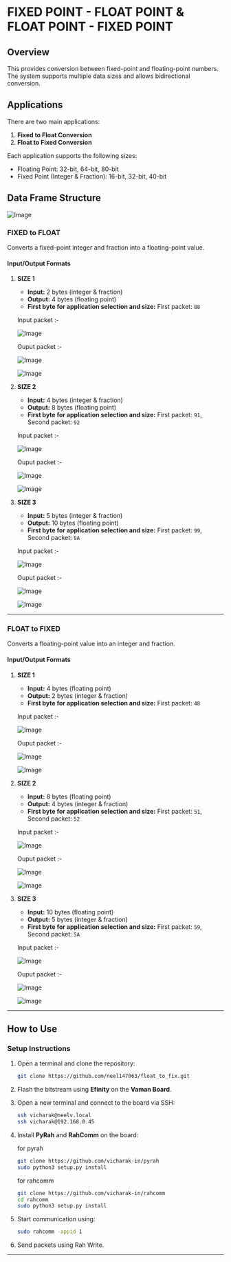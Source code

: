 # FIXED POINT - FLOAT POINT & FLOAT POINT - FIXED POINT

## Overview
This provides conversion between fixed-point and floating-point numbers. The system supports multiple data sizes and allows bidirectional conversion.

## Applications
There are two main applications:
1. **Fixed to Float Conversion**
2. **Float to Fixed Conversion**

Each application supports the following sizes:
- Floating Point: 32-bit, 64-bit, 80-bit
- Fixed Point (Integer & Fraction): 16-bit, 32-bit, 40-bit

## Data Frame Structure

![Image](https://github.com/user-attachments/assets/0a881d9f-c4c1-47dd-b954-d14562d0f94e)

### FIXED to FLOAT
Converts a fixed-point integer and fraction into a floating-point value.

#### Input/Output Formats
1. **SIZE 1**
   - **Input:** 2 bytes (integer & fraction)
   - **Output:** 4 bytes (floating point)
   - **First byte for application selection and size:** First packet: `88`

   Input packet :-
   
   ![Image](https://github.com/user-attachments/assets/3c45c899-25f4-4b22-9021-b347b3b38900)

   Ouput packet :-

   ![Image](https://github.com/user-attachments/assets/b52aaf41-128e-44d1-88ee-c19f7261c2d3)

   ![Image](https://github.com/user-attachments/assets/14d3f224-29cf-4a4c-a71d-c3714a565086)
   
2. **SIZE 2**
   - **Input:** 4 bytes (integer & fraction)
   - **Output:** 8 bytes (floating point)
   - **First byte for application selection and size:** First packet: `91`, Second packet: `92`

   Input packet :-

   ![Image](https://github.com/user-attachments/assets/bdc8e910-47da-40d3-8c82-9ce5f4a51ab9)

   Ouput packet :-

   ![Image](https://github.com/user-attachments/assets/6c40116e-fed5-43fb-822b-e1f6564fbf3a)

   ![Image](https://github.com/user-attachments/assets/079bbfb1-a16d-4961-b879-1f064e780e76)

3. **SIZE 3**
   - **Input:** 5 bytes (integer & fraction)
   - **Output:** 10 bytes (floating point)
   - **First byte for application selection and size:** First packet: `99`, Second packet: `9A`
  
   Input packet :-
   
   ![Image](https://github.com/user-attachments/assets/0383cc85-d567-450d-93b6-fed7c8b14b1c)

   Ouput packet :-

   ![Image](https://github.com/user-attachments/assets/976e29c7-f8a8-478b-ae63-42a03b1df3b5)

   ![Image](https://github.com/user-attachments/assets/0b915752-8bc3-4e3a-926e-029b607edf15)

---

### FLOAT to FIXED
Converts a floating-point value into an integer and fraction.

#### Input/Output Formats
1. **SIZE 1**
   - **Input:** 4 bytes (floating point)
   - **Output:** 2 bytes (integer & fraction)
   - **First byte for application selection and size:** First packet: `48`

   Input packet :-
   
   ![Image](https://github.com/user-attachments/assets/b52aaf41-128e-44d1-88ee-c19f7261c2d3)

   Ouput packet :-

   ![Image](https://github.com/user-attachments/assets/3c45c899-25f4-4b22-9021-b347b3b38900)

   ![Image](https://github.com/user-attachments/assets/d1e82d0f-31cb-4f1c-be79-38d673fa061b)
   
2. **SIZE 2**
   - **Input:** 8 bytes (floating point)
   - **Output:** 4 bytes (integer & fraction)
   - **First byte for application selection and size:** First packet: `51`, Second packet: `52`

   Input packet :-
   
   ![Image](https://github.com/user-attachments/assets/72fa2b6f-3991-4b8d-b151-5e3eeb4ef4db)

   Ouput packet :-

   ![Image](https://github.com/user-attachments/assets/bdc8e910-47da-40d3-8c82-9ce5f4a51ab9)

   ![Image](https://github.com/user-attachments/assets/0a9d2100-4001-4cd0-9cb7-ca127a3e488a)

3. **SIZE 3**
   - **Input:** 10 bytes (floating point)
   - **Output:** 5 bytes (integer & fraction)
   - **First byte for application selection and size:** First packet: `59`, Second packet: `5A`

   Input packet :-
   
   ![Image](https://github.com/user-attachments/assets/976e29c7-f8a8-478b-ae63-42a03b1df3b5)
   
   Ouput packet :-

   ![Image](https://github.com/user-attachments/assets/0383cc85-d567-450d-93b6-fed7c8b14b1c)

   ![Image](https://github.com/user-attachments/assets/62044824-aa41-40c8-874b-a08a0eb24bdb)

---

## How to Use
### Setup Instructions
1. Open a terminal and clone the repository:
   ```sh
   git clone https://github.com/neel147063/float_to_fix.git
   ```
2. Flash the bitstream using **Efinity** on the **Vaman Board**.
3. Open a new terminal and connect to the board via SSH:
   ```sh
   ssh vicharak@neelv.local
   ssh vicharak@192.168.0.45
   ```
4. Install **PyRah** and **RahComm** on the board:

   for pyrah
   ```sh
   git clone https://github.com/vicharak-in/pyrah
   sudo python3 setup.py install
   ```
   
   for rahcomm
   ```sh
   git clone https://github.com/vicharak-in/rahcomm
   cd rahcomm
   sudo python3 setup.py install
   ```
   
6. Start communication using:
   ```sh
   sudo rahcomm -appid 1
   ```
7. Send packets using Rah Write.

---
